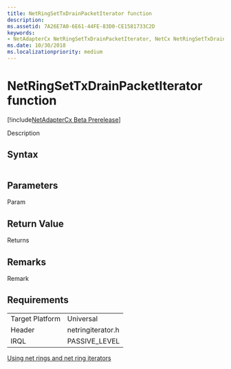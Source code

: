 ```yaml
---
title: NetRingSetTxDrainPacketIterator function
description: 
ms.assetid: 7A26E7A0-6E61-44FE-83D0-CE1581733C2D
keywords:
- NetAdapterCx NetRingSetTxDrainPacketIterator, NetCx NetRingSetTxDrainPacketIterator
ms.date: 10/30/2018
ms.localizationpriority: medium
---
```


# NetRingSetTxDrainPacketIterator function

[!include[NetAdapterCx Beta Prerelease](../netcx-beta-prerelease.md)]

Description

## Syntax

```cpp

```

## Parameters

Param

## Return Value

Returns 

## Remarks

Remark

## Requirements

|  |  |
| --- | --- |
| Target Platform | Universal |
| Header | netringiterator.h |
| IRQL | PASSIVE_LEVEL |

[Using net rings and net ring iterators](using-net-rings-and-net-ring-iterators.md)